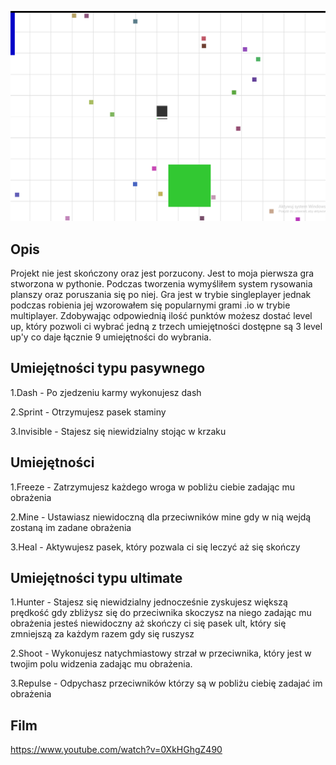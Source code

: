 ![Alt text](https://github.com/Peokk/My-First-Python-Game/blob/main/Screen.png)

## Opis
Projekt nie jest skończony oraz jest porzucony.
Jest to moja pierwsza gra stworzona w pythonie. 
Podczas tworzenia wymyśliłem system rysowania planszy oraz poruszania się po niej. 
Gra jest w trybie singleplayer jednak podczas robienia jej wzorowałem się popularnymi grami .io w trybie multiplayer.
Zdobywając odpowiednią ilość punktów możesz dostać level up, który pozwoli ci wybrać jedną z trzech umiejętności dostępne są 3 level up'y co daje łącznie 9 umiejętności do wybrania.

## Umiejętności typu pasywnego
1.Dash - Po zjedzeniu karmy wykonujesz dash

2.Sprint - Otrzymujesz pasek staminy

3.Invisible - Stajesz się niewidzialny stojąc w krzaku

## Umiejętności
1.Freeze - Zatrzymujesz każdego wroga w pobliżu ciebie zadając mu obrażenia

2.Mine - Ustawiasz niewidoczną dla przeciwników mine gdy w nią wejdą zostaną im zadane obrażenia

3.Heal - Aktywujesz pasek, który pozwala ci się leczyć aż się skończy

## Umiejętności typu ultimate
1.Hunter - Stajesz się niewidzialny jednocześnie zyskujesz większą prędkość gdy zbliżysz się do przeciwnika skoczysz na niego zadając mu obrażenia jesteś niewidoczny aż skończy ci się pasek ult, który się zmniejszą za każdym razem gdy się ruszysz

2.Shoot - Wykonujesz natychmiastowy strzał w przeciwnika, który jest w twojim polu widzenia zadając mu obrażenia.

3.Repulse - Odpychasz przeciwników którzy są w pobliżu ciebię zadajać im obrażenia

## Film
https://www.youtube.com/watch?v=0XkHGhgZ490
